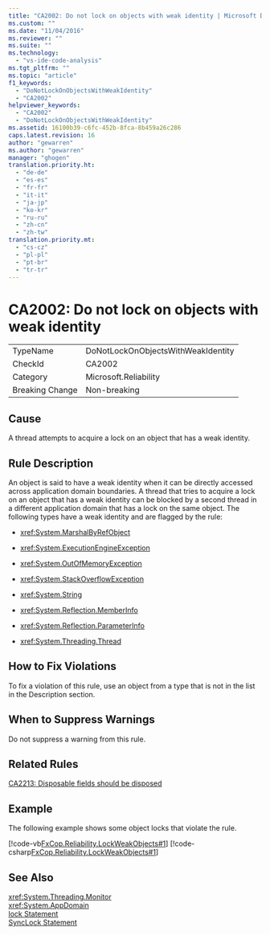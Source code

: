 ```yaml
---
title: "CA2002: Do not lock on objects with weak identity | Microsoft Docs"
ms.custom: ""
ms.date: "11/04/2016"
ms.reviewer: ""
ms.suite: ""
ms.technology: 
  - "vs-ide-code-analysis"
ms.tgt_pltfrm: ""
ms.topic: "article"
f1_keywords: 
  - "DoNotLockOnObjectsWithWeakIdentity"
  - "CA2002"
helpviewer_keywords: 
  - "CA2002"
  - "DoNotLockOnObjectsWithWeakIdentity"
ms.assetid: 16100b39-c6fc-452b-8fca-8b459a26c286
caps.latest.revision: 16
author: "gewarren"
ms.author: "gewarren"
manager: "ghogen"
translation.priority.ht: 
  - "de-de"
  - "es-es"
  - "fr-fr"
  - "it-it"
  - "ja-jp"
  - "ko-kr"
  - "ru-ru"
  - "zh-cn"
  - "zh-tw"
translation.priority.mt: 
  - "cs-cz"
  - "pl-pl"
  - "pt-br"
  - "tr-tr"
---
```

# CA2002: Do not lock on objects with weak identity
|||  
|-|-|  
|TypeName|DoNotLockOnObjectsWithWeakIdentity|  
|CheckId|CA2002|  
|Category|Microsoft.Reliability|  
|Breaking Change|Non-breaking|  
  
## Cause  
 A thread attempts to acquire a lock on an object that has a weak identity.  
  
## Rule Description  
 An object is said to have a weak identity when it can be directly accessed across application domain boundaries. A thread that tries to acquire a lock on an object that has a weak identity can be blocked by a second thread in a different application domain that has a lock on the same object. The following types have a weak identity and are flagged by the rule:  
  
-   <xref:System.MarshalByRefObject>  
  
-   <xref:System.ExecutionEngineException>  
  
-   <xref:System.OutOfMemoryException>  
  
-   <xref:System.StackOverflowException>  
  
-   <xref:System.String>  
  
-   <xref:System.Reflection.MemberInfo>  
  
-   <xref:System.Reflection.ParameterInfo>  
  
-   <xref:System.Threading.Thread>  
  
## How to Fix Violations  
 To fix a violation of this rule, use an object from a type that is not in the list in the Description section.  
  
## When to Suppress Warnings  
 Do not suppress a warning from this rule.  
  
## Related Rules  
 [CA2213: Disposable fields should be disposed](../code-quality/ca2213-disposable-fields-should-be-disposed.md)  
  
## Example  
 The following example shows some object locks that violate the rule.  
  
 [!code-vb[FxCop.Reliability.LockWeakObjects#1](../code-quality/codesnippet/VisualBasic/ca2002-do-not-lock-on-objects-with-weak-identity_1.vb)]
 [!code-csharp[FxCop.Reliability.LockWeakObjects#1](../code-quality/codesnippet/CSharp/ca2002-do-not-lock-on-objects-with-weak-identity_1.cs)]  
  
## See Also  
 <xref:System.Threading.Monitor>   
 <xref:System.AppDomain>   
 [lock Statement](/dotnet/csharp/language-reference/keywords/lock-statement)   
 [SyncLock Statement](/dotnet/visual-basic/language-reference/statements/synclock-statement)